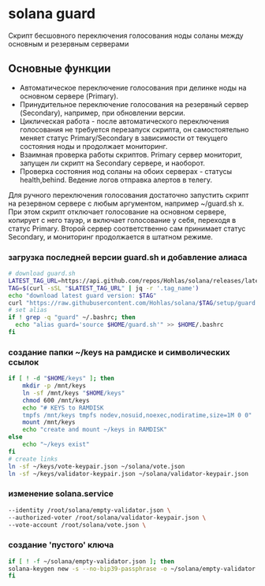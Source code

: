 # solana guard
Скрипт бесшовного переключения голосования ноды соланы между основным и резервным серверами
## Основные функции
- Автоматическое переключение голосования при делинке ноды на основном сервере (Primary).
- Принудительное переключение голосования на резервный сервер (Secondary), например, при обновлении версии.
- Циклическая работа - после автоматического переключения голосования не требуется перезапуск скрипта, он самостоятельно меняет статус Primary/Secondary в зависимости от текущего состояния ноды и продолжает мониторинг.
- Взаимная проверка работы скриптов. Primary сервер мониторит, запущен ли скрипт на Secondary сервере, и наоборот.
- Проверка состояния нод соланы на обоих серверах - статусы health,behind. Ведение логов отправка алертов в телегу.
 

Для ручного переключения голосования достаточно запустить скрипт на резервном сервере с любым аргументом, например ~/guard.sh x. При этом скрипт отключает голосование на основном сервере, копирует с него тауэр, и включает голосование у себя, переходя в статус Primary. Второй сервер соответственно сам принимает статус Secondary, и мониторинг продолжается в штатном режиме.

### загрузка последней версии guard.sh и добавление алиаса
```bash
# download guard.sh
LATEST_TAG_URL=https://api.github.com/repos/Hohlas/solana/releases/latest
TAG=$(curl -sSL "$LATEST_TAG_URL" | jq -r '.tag_name')
echo "download latest guard version: $TAG"
curl "https://raw.githubusercontent.com/Hohlas/solana/$TAG/setup/guard.sh" > $HOME/guard.sh
# set alias
if ! grep -q "guard" ~/.bashrc; then
  echo "alias guard='source $HOME/guard.sh'" >> $HOME/.bashrc
fi
```

### создание папки ~/keys на рамдиске и символических ссылок
```bash
if [ ! -d "$HOME/keys" ]; then
    mkdir -p /mnt/keys
    ln -sf /mnt/keys "$HOME/keys"
    chmod 600 /mnt/keys 
	echo "# KEYS to RAMDISK 
	tmpfs /mnt/keys tmpfs nodev,nosuid,noexec,nodiratime,size=1M 0 0" | sudo tee -a /etc/fstab
	mount /mnt/keys
	echo "create and mount ~/keys in RAMDISK"
else
    echo "~/keys exist"
fi
# create links
ln -sf ~/keys/vote-keypair.json ~/solana/vote.json
ln -sf ~/keys/validator-keypair.json ~/solana/validator-keypair.json
```
### изменение solana.service
```bash
--identity /root/solana/empty-validator.json \
--authorized-voter /root/solana/validator-keypair.json \
--vote-account /root/solana/vote.json \
```

### создание 'пустого' ключа
```bash
if [ ! -f ~/solana/empty-validator.json ]; then 
solana-keygen new -s --no-bip39-passphrase -o ~/solana/empty-validator.json
fi
```
